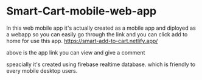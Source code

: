 # Smart-Cart-mobile-web-app

In this web mobile app it's actually created as a mobile app and diployed as a webapp so you can easily go through the link and you can click add to home for use this app.
https://smart-add-to-cart.netlify.app/

above is the app link you can view and give a comment 

speacially it's created using firebase realtime database.
which is friendly to every mobile desktop users.
